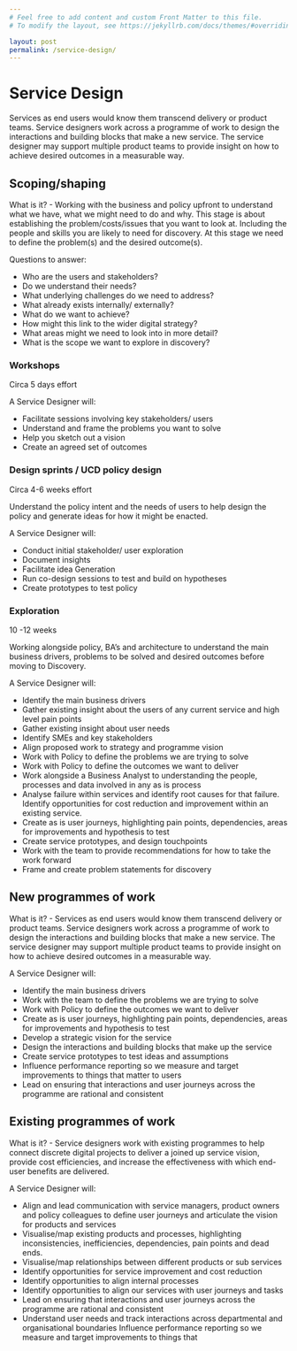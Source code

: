 ```yaml
---
# Feel free to add content and custom Front Matter to this file.
# To modify the layout, see https://jekyllrb.com/docs/themes/#overriding-theme-defaults

layout: post
permalink: /service-design/
---
```

# Service Design

Services as end users would know them transcend delivery or product teams. Service designers work across a programme of work to design the interactions and building blocks that make a new service. The service designer may support multiple product teams to provide insight on how to achieve desired outcomes in a measurable way.


## Scoping/shaping

What is it? - Working with the business and policy upfront to understand what we have, what we might need to do and why. This stage is about establishing the problem/costs/issues that you want to look at. Including the people and skills you are likely to need for discovery. At this stage we need to define the problem(s) and the desired outcome(s).

Questions to answer:

* Who are the users and stakeholders?
* Do we understand their needs?
* What underlying challenges do we need to address?
* What already exists internally/ externally?
* What do we want to achieve?
* How might this link to the wider digital strategy?
* What areas might we need to look into in more detail?
* What is the scope we want to explore in discovery?


### Workshops

Circa 5 days effort

A Service Designer will:

* Facilitate sessions involving key stakeholders/ users
* Understand and frame the problems you want to solve
* Help you sketch out a vision
* Create an agreed set of outcomes



### Design sprints / UCD policy design
Circa 4-6 weeks effort

Understand the policy intent and the needs of users to help design the policy and generate ideas for how it might be enacted.

A Service Designer will:

* Conduct initial stakeholder/ user exploration
* Document insights
* Facilitate idea Generation
* Run co-design sessions to test and build on hypotheses
* Create prototypes to test policy


### Exploration
10 -12 weeks

Working alongside policy, BA’s and architecture to understand the main business drivers, problems to be solved and desired outcomes before moving to Discovery.

A Service Designer will:

* Identify the main business drivers
* Gather existing insight about the users of any current service and high level pain points
* Gather existing insight about user needs
* Identify SMEs and key stakeholders
* Align proposed work to strategy and programme vision
* Work with Policy to define the problems we are trying to solve
* Work with Policy to define the outcomes we want to deliver
* Work alongside a Business Analyst to understanding the people, processes and data involved in any as is process
* Analyse failure within services and identify root causes for that failure. Identify opportunities for cost reduction and improvement within an existing service.
* Create as is user journeys, highlighting pain points, dependencies, areas for improvements and hypothesis to test
* Create service prototypes, and design touchpoints
* Work with the team to provide recommendations for how to take the work forward
* Frame and create problem statements for discovery



## New programmes of work

What is it? - Services as end users would know them transcend delivery or product teams. Service designers work across a programme of work to design the interactions and building blocks that make a new service. The service designer may support multiple product teams to provide insight on how to achieve desired outcomes in a measurable way.


A Service Designer will:

* Identify the main business drivers
* Work with the team to define the problems we are trying to solve
* Work with Policy to define the outcomes we want to deliver
* Create as is user journeys, highlighting pain points, dependencies, areas for improvements and hypothesis to test
* Develop a strategic vision for the service
* Design the interactions and building blocks that make up the service
* Create service prototypes to test ideas and assumptions
* Influence performance reporting so we measure and target improvements to things that matter to users
* Lead on ensuring that interactions and user journeys across the programme are rational and consistent



## Existing programmes of work

What is it? - Service designers work with existing programmes to help connect discrete digital projects to deliver a joined up service vision, provide cost efficiencies, and increase the effectiveness with which end-user benefits are delivered.


A Service Designer will:

* Align and lead communication with service managers, product owners and policy colleagues to define user journeys and articulate the vision for products and services
* Visualise/map existing products and processes, highlighting inconsistencies, inefficiencies, dependencies, pain points and dead ends.
* Visualise/map relationships between different products or sub services
* Identify opportunities for service improvement and cost reduction
* Identify opportunities to align internal processes
* Identify opportunities to align our services with user journeys and tasks
* Lead on ensuring that interactions and user journeys across the programme are rational and consistent
* Understand user needs and track interactions across departmental and organisational boundaries
Influence performance reporting so we measure and target improvements to things that
